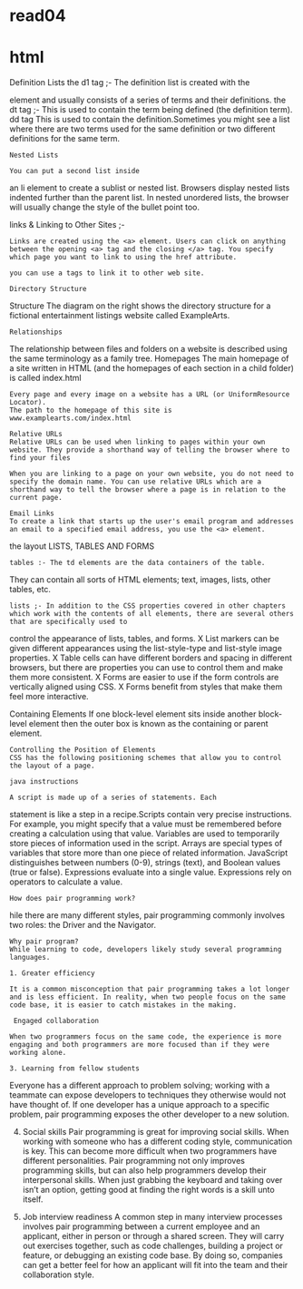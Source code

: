 # read04

# html 
Definition Lists
 the d1 tag ;- The definition list is created with the <dl> element and usually consists of a series of terms and their definitions.
the dt tag  ;- This is used to contain the term being defined (the definition term).
  dd tag
This is used to contain the definition.Sometimes you might see a list where there are two terms used for the same definition or two different definitions for the same term.

    Nested Lists
 
    You can put a second list inside
an li element to create a sublist or nested list.
    Browsers display nested lists indented further than the parent list. In nested unordered lists, the browser will usually change the style of the bullet point too.
    
links & Linking to Other Sites ;-
    
    Links are created using the <a> element. Users can click on anything between the opening <a> tag and the closing </a> tag. You specify which page you want to link to using the href attribute.
    
    you can use a tags to link it to other web site.
    
    Directory Structure
Structure
The diagram on the right shows the directory structure for a fictional entertainment listings website called ExampleArts.
   
    Relationships
The relationship between files and folders on a website is described using the same terminology as a family tree. 
Homepages
The main homepage of a site
written in HTML (and the homepages of each section in a child folder) is called index.html    
    
    Every page and every image on a website has a URL (or UniformResource Locator).
    The path to the homepage of this site is www.examplearts.com/index.html
    
    Relative URLs
    Relative URLs can be used when linking to pages within your own website. They provide a shorthand way of telling the browser where to find your files
    
    When you are linking to a page on your own website, you do not need to specify the domain name. You can use relative URLs which are a shorthand way to tell the browser where a page is in relation to the current page.
    
    Email Links
    To create a link that starts up the user's email program and addresses an email to a specified email address, you use the <a> element.
    
   
    
the layout 
    LISTS, TABLES AND FORMS

    tables :- The td elements are the data containers of the table.
They can contain all sorts of HTML elements; text, images, lists, other tables, etc.
    
    lists ;- In addition to the CSS properties covered in other chapters which work with the contents of all elements, there are several others that are specifically used to
control the appearance of lists, tables, and forms. 
    X List markers can be given different appearances using the list-style-type and list-style image properties.
X Table cells can have different borders and spacing in different browsers, but there are properties you can use to control them and make them more consistent.
X Forms are easier to use if the form controls are vertically aligned using CSS.
X Forms benefit from styles that make them feel more interactive.
    
    
   Containing Elements
    If one block-level element sits inside another block-level element then the outer box is known as the containing or parent element.
    
    Controlling the Position of Elements
    CSS has the following positioning schemes that allow you to control the layout of a page.
    
    java instructions 
    
    A script is made up of a series of statements. Each
statement is like a step in a recipe.Scripts contain very precise instructions. For example, you might specify that a value must be remembered before creating a calculation using that value.
Variables are used to temporarily store pieces of information used in the script. Arrays are special types of variables that store more than one piece of related information.
JavaScript distinguishes between numbers (0-9), strings (text), and Boolean values (true or false). Expressions evaluate into a single value.
Expressions rely on operators to calculate a value.
    
    How does pair programming work?
hile there are many different styles, pair programming commonly involves two roles: the Driver and the Navigator.
    
    Why pair program? 
    While learning to code, developers likely study several programming languages.
    
    1. Greater efficiency

    It is a common misconception that pair programming takes a lot longer and is less efficient. In reality, when two people focus on the same code base, it is easier to catch mistakes in the making.
    
     Engaged collaboration
    
    When two programmers focus on the same code, the experience is more engaging and both programmers are more focused than if they were working alone.
    
    3. Learning from fellow students
Everyone has a different approach to problem solving; working with a teammate can expose developers to techniques they otherwise would not have thought of. If one developer has a unique approach to a specific problem, pair programming exposes the other developer to a new solution.

  4. Social skills
Pair programming is great for improving social skills. When working with someone who has a different coding style, communication is key. This can become more difficult when two programmers have different personalities. Pair programming not only improves programming skills, but can also help programmers develop their interpersonal skills. When just grabbing the keyboard and taking over isn’t an option, getting good at finding the right words is a skill unto itself.

5. Job interview readiness
A common step in many interview processes involves pair programming between a current employee and an applicant, either in person or through a shared screen. They will carry out exercises together, such as code challenges, building a project or feature, or debugging an existing code base. By doing so, companies can get a better feel for how an applicant will fit into the team and their collaboration style.


